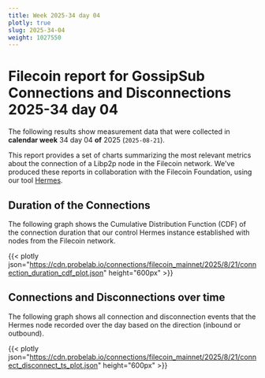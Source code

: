 ```yaml
---
title: Week 2025-34 day 04
plotly: true
slug: 2025-34-04
weight: 1027550
---
```


# Filecoin report for GossipSub Connections and Disconnections 2025-34 day 04

The following results show measurement data that were collected in **calendar week** 34  day 04 **of**
2025 (`2025-08-21`).

This report provides a set of charts summarizing the most relevant metrics about the connection of a Libp2p node in the Filecoin network.
We've produced these reports in collaboration with the Filecoin Foundation, using our tool [Hermes](/tools/hermes/).


## Duration of the Connections
The following graph shows the Cumulative Distribution Function (CDF) of the connection duration that our control Hermes instance established with nodes from the Filecoin network.

{{< plotly json="https://cdn.probelab.io/connections/filecoin_mainnet/2025/8/21/connection_duration_cdf_plot.json" height="600px" >}}

## Connections and Disconnections over time
The following graph shows all connection and disconnection events that the Hermes node recorded over the day based on the direction (inbound or outbound).

{{< plotly json="https://cdn.probelab.io/connections/filecoin_mainnet/2025/8/21/connect_disconnect_ts_plot.json" height="600px" >}}
